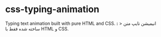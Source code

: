 # css-typing-animation
Typing text animation built with pure HTML and CSS.  **:**   > انیمیشن تایپ متن ساخته شده فقط با HTML و CSS.
